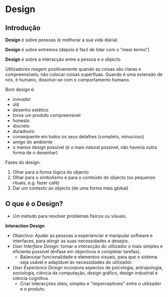 Design
======

Introdução
----------

**Design** é sobre pessoas (e melhorar a sua vida diária)

**Design** é sobre extremos (depois é fácil de lidar com o "meio termo")

**Design** é sobre a interacção entre a pessoa e o objecto


Utilizadores reagem positivamente quando as coisas são claras e compreensíveis; não colocar coisas supérfluas. Quando é uma extensão de nós, é humano, dissolve-se com o comportamento humano.


Bom design é:

  * inovador
  * útil
  * desenho estético
  * torna um produto compreensível
  * honesto
  * discreto
  * duradouro
  * consequente em todos os seus detalhes (completo, minucioso)
  * amigo do ambiente
  * o menos design possível (é o mais natural possível, não haveria outra forma de o desenhar)


Fases do design:

  1. Olhar para a forma lógica do objecto
  2. Olhar para o simbolismo e para o conteúdo do objecto (os pequenos rituais, e.g. fazer café)
  3. Dar um contexto ao objecto (de uma forma mais global)


O que é o Design?
-----------------

* Um método para resolver problemas físicos ou visuais.


**Interaction Design**

* Objectivo: Ajudar as pessoas a experienciar e manipular software e interfaces, para atingir as suas necessidades e desejos.
* _User Interface Design_: tornar a interacção do utilizador o mais simples e eficiente possível (ênfase em objectivos e completar tarefas).
  - Balancear funcionalidade e elementos visuais, para que o sistema seja usável e adaptável às necessidades do utilizador.
* _User Experience Design_ incorpora aspectos de psicologia, antropologia, sociologia, ciência da computação, design gráfico, design industrial e ciência cognitiva.
  - Criar interacções úteis, simples e "imperceptíveis" entre o utilizador e o produto.
